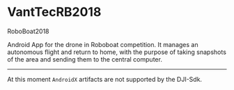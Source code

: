 # VantTecRB2018
RoboBoat2018
  
  
Android App for the drone in Roboboat competition. It manages an autonomous flight and return to home, with the purpose of taking snapshots of the area and sending them to the central computer.

---

At this moment <code>AndroidX</code> artifacts are not supported by the DJI-Sdk.
  
